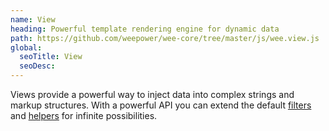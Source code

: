 ```yaml
---
name: View
heading: Powerful template rendering engine for dynamic data
path: https://github.com/weepower/wee-core/tree/master/js/wee.view.js
global:
  seoTitle: View
  seoDesc:
---
```


Views provide a powerful way to inject data into complex strings and markup structures. With a powerful API you can extend the default [filters](#filters) and [helpers](#helpers) for infinite possibilities.